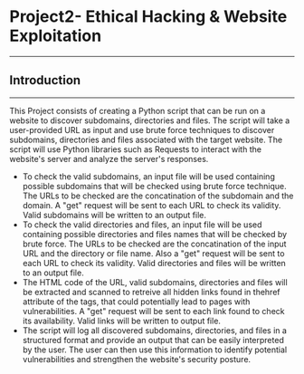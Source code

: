 # Project2- Ethical Hacking & Website Exploitation
---------------------------------------------
## Introduction
---------------------------------------------
This Project consists of creating a Python script that can be run on a website to discover subdomains, directories and files.
The script will take a user-provided URL as input and use brute force techniques to discover subdomains, directories and files associated 
with the target website. The script will use Python libraries such as Requests to interact with the website's server and analyze the server's responses.

* To check the valid subdomains, an input file will be used containing possible subdomains that will be checked using brute force technique. The URLs to be checked are
the concatination of the subdomain and the domain. A "get" request will be sent to each URL to check its validity. Valid subdomains will be written to an output file.
* To check the valid directories and files, an input file will be used containing possible directories and files names that will be checked by brute force. 
The URLs to be checked are the concatination of the input URL and the directory or file name. Also a "get" request will be sent to each URL to check its validity. Valid directories and files will be written to an output file.
* The HTML code of the URL, valid subdomains, directories and files will be  extracted and scanned to retreive all hidden links found in thehref attribute of the tags, that could potentially lead to pages with vulnerabilities. A "get" request will be sent to each link found to check its availability. Valid links will be written to output file.
* The script will log all discovered subdomains, directories, and files in a structured format and provide an output that can be easily interpreted by the user. The user can then use this information to identify potential vulnerabilities and strengthen the website's security posture.
